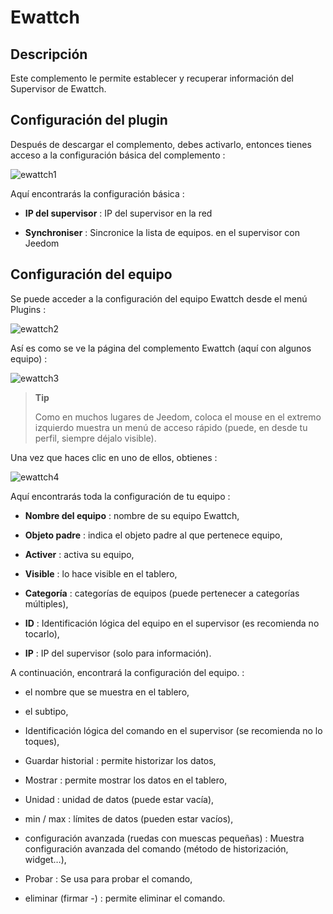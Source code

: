 Ewattch 
=======

Descripción 
-----------

Este complemento le permite establecer y recuperar información del
Supervisor de Ewattch.

Configuración del plugin 
-----------------------

Después de descargar el complemento, debes activarlo, entonces tienes
acceso a la configuración básica del complemento :

![ewattch1](../images/ewattch1.PNG)

Aquí encontrarás la configuración básica :

-   **IP del supervisor** : IP del supervisor en la red

-   **Synchroniser** : Sincronice la lista de equipos.
    en el supervisor con Jeedom

Configuración del equipo 
-----------------------------

Se puede acceder a la configuración del equipo Ewattch desde el menú
Plugins :

![ewattch2](../images/ewattch2.PNG)

Así es como se ve la página del complemento Ewattch (aquí con algunos
equipo) :

![ewattch3](../images/ewattch3.PNG)

> **Tip**
>
> Como en muchos lugares de Jeedom, coloca el mouse en el extremo izquierdo
> muestra un menú de acceso rápido (puede, en
> desde tu perfil, siempre déjalo visible).

Una vez que haces clic en uno de ellos, obtienes :

![ewattch4](../images/ewattch4.PNG)

Aquí encontrarás toda la configuración de tu equipo :

-   **Nombre del equipo** : nombre de su equipo Ewattch,

-   **Objeto padre** : indica el objeto padre al que pertenece
    equipo,

-   **Activer** : activa su equipo,

-   **Visible** : lo hace visible en el tablero,

-   **Categoría** : categorías de equipos (puede pertenecer a
    categorías múltiples),

-   **ID** : Identificación lógica del equipo en el supervisor (es
    recomienda no tocarlo),

-   **IP** : IP del supervisor (solo para información).

A continuación, encontrará la configuración del equipo. :

-   el nombre que se muestra en el tablero,

-   el subtipo,

-   Identificación lógica del comando en el supervisor (se recomienda
    no lo toques),

-   Guardar historial : permite historizar los datos,

-   Mostrar : permite mostrar los datos en el tablero,

-   Unidad : unidad de datos (puede estar vacía),

-   min / max : límites de datos (pueden estar vacíos),

-   configuración avanzada (ruedas con muescas pequeñas) : Muestra
    configuración avanzada del comando (método de historización,
    widget…​),

-   Probar : Se usa para probar el comando,

-   eliminar (firmar -) : permite eliminar el comando.



